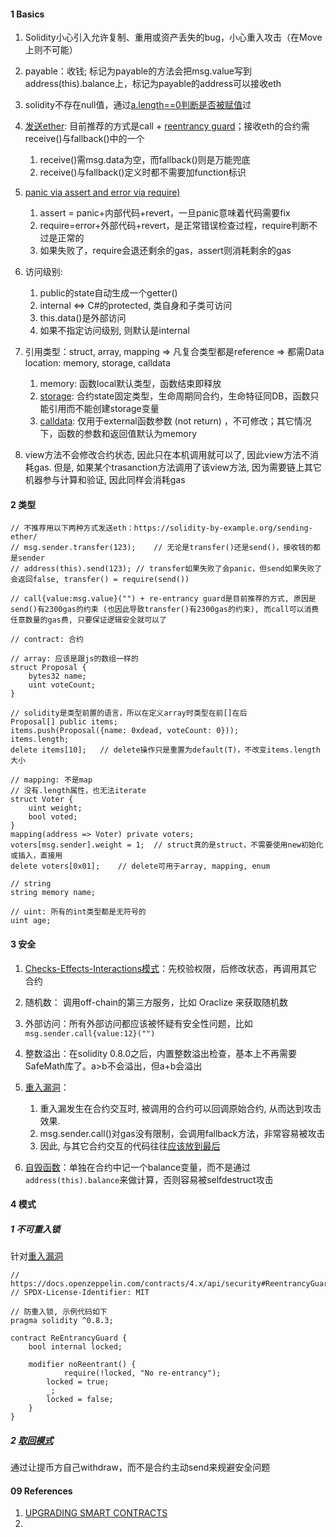 

#### 1 Basics

1. Solidity小心引入允许复制、重用或资产丢失的bug，小心重入攻击（在Move上则不可能）
2. payable：收钱; 标记为payable的方法会把msg.value写到address(this).balance上，标记为payable的address可以接收eth
3. solidity不存在null值，通过[a.length==0判断是否被赋值](https://ohyoukillkenny.github.io/blog/2018/01/07/null-in-solidity/)过
4. [发送ether](https://solidity-by-example.org/sending-ether/): 目前推荐的方式是call + [reentrancy guard](https://spin.atomicobject.com/2021/08/16/reentrancy-guard-smart-contracts/)；接收eth的合约需receive()与fallback()中的一个
   1. receive()需msg.data为空，而fallback()则是万能兜底
   2. receive()与fallback()定义时都不需要加function标识

5. [panic via assert and error via require)](https://docs.soliditylang.org/en/develop/control-structures.html#panic-via-assert-and-error-via-require)
   1. assert = panic+内部代码+revert，一旦panic意味着代码需要fix
   2. require=error+外部代码+revert，是正常错误检查过程，require判断不过是正常的
   3. 如果失败了，require会退还剩余的gas，assert则消耗剩余的gas
6. 访问级别:
   1. public的state自动生成一个getter()
   2. internal ⇔ C#的protected, 类自身和子类可访问
   3. this.data()是外部访问
   4. 如果不指定访问级别, 则默认是internal
7. 引用类型：struct, array, mapping ⇒ 凡复合类型都是reference ⇒ 都需Data location: memory, storage, calldata
   1. memory: 函数local默认类型，函数结束即释放
   2. [storage](https://medium.com/coinmonks/ethereum-solidity-memory-vs-storage-which-to-use-in-local-functions-72b593c3703a): 合约state固定类型，生命周期同合约，生命特征同DB，函数只能引用而不能创建storage变量
   3. [calldata](https://ethereum.stackexchange.com/questions/74442/when-should-i-use-calldata-and-when-should-i-use-memory): 仅用于external函数参数 (not return) ，不可修改；其它情况下，函数的参数和返回值默认为memory
8. view方法不会修改合约状态, 因此只在本机调用就可以了, 因此view方法不消耗gas. 但是, 如果某个trasanction方法调用了该view方法, 因为需要链上其它机器参与计算和验证, 因此同样会消耗gas




#### 2 类型

```solidity
// 不推荐用以下两种方式发送eth：https://solidity-by-example.org/sending-ether/
// msg.sender.transfer(123);	// 无论是transfer()还是send()，接收钱的都是sender
// address(this).send(123);	// transfer如果失败了会panic，但send如果失败了会返回false, transfer() = require(send())

// call{value:msg.value}("") + re-entrancy guard是目前推荐的方式, 原因是send()有2300gas的约束 (也因此导致transfer()有2300gas的约束), 而call可以消费任意数量的gas费, 只要保证逻辑安全就可以了

// contract: 合约

// array: 应该是跟js的数组一样的
struct Proposal {
	bytes32 name;
	uint voteCount;
}

// solidity是类型前置的语言，所以在定义array时类型在前[]在后
Proposal[] public items;
items.push(Proposal({name: 0xdead, voteCount: 0}));
items.length;
delete items[10];	// delete操作只是重置为default(T)，不改变items.length大小

// mapping: 不是map
// 没有.length属性，也无法iterate
struct Voter {
	uint weight;
	bool voted;
}
mapping(address => Voter) private voters;
voters[msg.sender].weight = 1;	// struct真的是struct，不需要使用new初始化或插入，直接用
delete voters[0x01];	// delete可用于array, mapping, enum

// string
string memory name;

// uint: 所有的int类型都是无符号的
uint age;

```



#### 3 安全

1. [Checks-Effects-Interactions模式](https://solidity-cn.readthedocs.io/zh/develop/security-considerations.html#checks-effects-interactions)：先校验权限，后修改状态，再调用其它合约
2. 随机数： 调用off-chain的第三方服务，比如 Oraclize 来获取随机数
3. 外部访问：所有外部访问都应该被怀疑有安全性问题，比如`msg.sender.call{value:12}("")`
4. 整数溢出：在solidity 0.8.0之后，内置整数溢出检查，基本上不再需要SafeMath库了。a>b不会溢出，但a+b会溢出
5. [重入漏洞](https://learnblockchain.cn/article/3278)：
   1. 重入漏发生在合约交互时, 被调用的合约可以回调原始合约, 从而达到攻击效果. 
   2. msg.sender.call()对gas没有限制，会调用fallback方法，非常容易被攻击
   3. 因此, 与其它合约交互的代码往往[应该放到最后](https://solidity-cn.readthedocs.io/zh/develop/security-considerations.html#checks-effects-interactions)

6. [自毁函数](https://learnblockchain.cn/article/8518)：单独在合约中记一个balance变量，而不是通过`address(this).balance`来做计算，否则容易被selfdestruct攻击



#### 4 模式

##### 1 不可重入锁

针对[重入漏洞](https://learnblockchain.cn/article/3278)

```solidity
// https://docs.openzeppelin.com/contracts/4.x/api/security#ReentrancyGuard
// SPDX-License-Identifier: MIT

// 防重入锁, 示例代码如下
pragma solidity ^0.8.3;

contract ReEntrancyGuard {
    bool internal locked;

    modifier noReentrant() {
    		require(!locked, "No re-entrancy");
        locked = true;
        _; 
        locked = false;
    }
}
```



##### 2 [取回模式](https://solidity-cn.readthedocs.io/zh/develop/common-patterns.html#withdrawal-pattern)

通过让提币方自己withdraw，而不是合约主动send来规避安全问题



#### 09 References

1. [UPGRADING SMART CONTRACTS](https://ethereum.org/en/developers/docs/smart-contracts/upgrading/)
2. 















